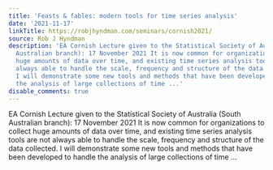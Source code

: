 ```yaml
---
title: 'Feasts & fables: modern tools for time series analysis'
date: '2021-11-17'
linkTitle: https://robjhyndman.com/seminars/cornish2021/
source: Rob J Hyndman
description: 'EA Cornish Lecture given to the Statistical Society of Australia (South
  Australian branch): 17 November 2021 It is now common for organizations to collect
  huge amounts of data over time, and existing time series analysis tools are not
  always able to handle the scale, frequency and structure of the data collected.
  I will demonstrate some new tools and methods that have been developed to handle
  the analysis of large collections of time ...'
disable_comments: true
---
```

EA Cornish Lecture given to the Statistical Society of Australia (South Australian branch): 17 November 2021 It is now common for organizations to collect huge amounts of data over time, and existing time series analysis tools are not always able to handle the scale, frequency and structure of the data collected. I will demonstrate some new tools and methods that have been developed to handle the analysis of large collections of time ...